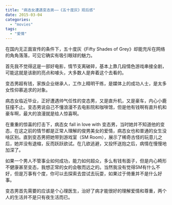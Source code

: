 ```yaml
---
title: "病态女遭遇变态男——《五十度灰》观后感"
date: 2015-03-04
categories: 
  - "movies"
tags: 
  - "爱情"
---
```


在国内无正面宣传的条件下，五十度灰《Fifty Shades of Grey》却能充斥在网络的角角落落，可见它确实有吸引眼球的魅力。

首先我不觉得这是一部好电影，情节支离破碎，基本上靠几段情色游戏串接全剧，可能这就是该剧的亮点和噱头，大多数人是奔着这个去看的。

变态男超有钱，家族企业继承人，工作上精明干练，是媒体上的成功人士，是太多女性仰慕追求的对象。

病态女临近毕业，正好遭遇帅气任性的变态男，又是直升机，又是豪车，内心小鹿狂撞不止。变态男说自己不懂浪漫不去电影院和咖啡馆，但是他有钱啊有直升机和豪车啊，最大的浪漫就是给人惊喜啊。

在重重的惊喜的打击下，病态女 fall in love with 变态男，当时她并不知道他的变态，在这之前的情节都是正常人理解的俊男美女的爱情，病态女也和普通的女生没啥区别。直到变态男把她带到游戏室（SM Room），展示了稀奇古怪的玩意儿之后，她并没有退缩，反而跃跃欲试。在几欲逃避，又投怀送抱之后，病情在慢慢地加深了。

如果一个男人不管事业如何成功，能力如何超众，多么有钱有面子，但是内心畸形不健康甚至变态，我想正常的女的会敬而远之的。当然我没有觉得SM有什么不好，但是万事有个度，你可以去探索去尝试去玩耍，如果过于倚重并不是什么好事。

变态男首先需要的应该是个心理医生，治好了病才能很好的理解爱情和尊重，两个人的生活并不是只有夜生活而已。
